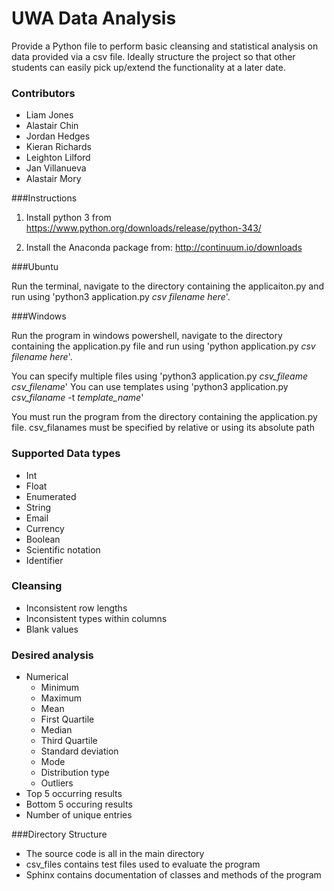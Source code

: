 # UWA Data Analysis
Provide a Python file to perform basic cleansing and statistical analysis on data provided via a csv file. Ideally structure the project so that other students can easily pick up/extend the functionality at a later date.

### Contributors
* Liam Jones
* Alastair Chin
* Jordan Hedges
* Kieran Richards
* Leighton Lilford
* Jan Villanueva
* Alastair Mory


###Instructions

1. Install python 3 from 	https://www.python.org/downloads/release/python-343/

2. Install the Anaconda package from:
	http://continuum.io/downloads

###Ubuntu

Run the terminal, navigate to the directory containing the applicaiton.py and run using
	'python3 application.py *csv filename here*'. 

###Windows

Run the program in windows powershell, navigate to the directory containing the application.py file and run using 
	'python application.py *csv filename here*'.


You can specify multiple files using 'python3 application.py *csv_fileame* *csv_filename*'
You can use templates using 'python3 application.py *csv_filaname* -t *template_name*'

You must run the program from the directory containing the application.py file.
csv_filanames must be specified by relative or using its absolute path


### Supported Data types
* Int
* Float
* Enumerated
* String
* Email
* Currency
* Boolean
* Scientific notation
* Identifier


### Cleansing
* Inconsistent row lengths
* Inconsistent types within columns
* Blank values

### Desired analysis
* Numerical
    * Minimum
	* Maximum
	* Mean
    * First Quartile
    * Median
    * Third Quartile
    * Standard deviation
    * Mode
	* Distribution type
	* Outliers
* Top 5 occurring results
* Bottom 5 occuring results
* Number of unique entries


###Directory Structure
* The source code is all in the main directory
* csv_files contains test files used to evaluate the program
* Sphinx contains documentation of classes and methods of the         	program
